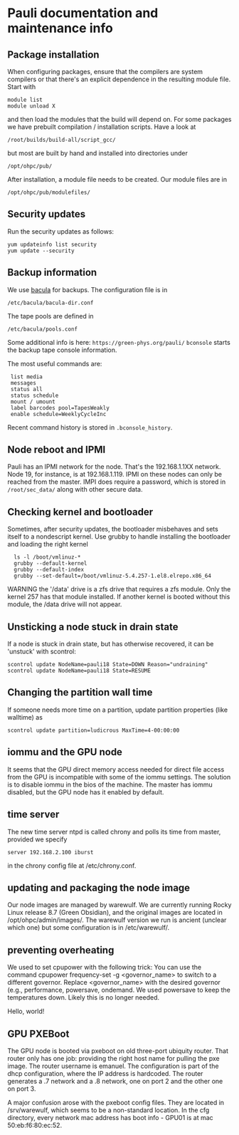 # Pauli documentation and maintenance info


## Package installation
When configuring packages, ensure that the compilers are system compilers or that there's an explicit dependence in the resulting module file. Start with
```
module list
module unload X
```
and then load the modules that the build will depend on. For some packages we have prebuilt compilation / installation scripts. Have a look at 
```
/root/builds/build-all/script_gcc/
```
but most are built by hand and installed into directories under
```
/opt/ohpc/pub/
```
After installation, a module file needs to be created. Our module files are in
```
/opt/ohpc/pub/modulefiles/
```

## Security updates
Run the security updates as follows:

```
yum updateinfo list security
yum update --security
```   

## Backup information

We use [bacula](https://www.bacula.org/) for backups. The configuration file is in

 `/etc/bacula/bacula-dir.conf`

The tape pools are defined in

  `/etc/bacula/pools.conf`

Some additional info is here: `https://green-phys.org/pauli/`
`bconsole` starts the backup tape console information.

The most useful commands are:

```
 list media
 messages
 status all
 status schedule
 mount / umount
 label barcodes pool=TapesWeakly
 enable schedule=WeeklyCycleInc
```

Recent command history is stored in `.bconsole_history`.


## Node reboot and IPMI
Pauli has an IPMI network for the node. That's the 192.168.1.1XX network. Node 19, for instance, is at 192.168.1.119.
IPMI on these nodes can only be reached from the master. IMPI does require a password, which is stored in `/root/sec_data/` along with other secure data.

## Checking kernel and bootloader
Sometimes, after security updates, the bootloader misbehaves and sets itself to a nondescript kernel. Use grubby to handle installing the bootloader and loading the right kernel
```
  ls -l /boot/vmlinuz-*
  grubby --default-kernel
  grubby --default-index
  grubby --set-default=/boot/vmlinuz-5.4.257-1.el8.elrepo.x86_64
```
WARNING the '/data' drive is a zfs drive that requires a zfs module. Only the kernel 257 has that module installed. If another kernel is booted without this module, the /data drive will not appear.
## Unsticking a node stuck in drain state
If a node is stuck in drain state, but has otherwise recovered, it can be 'unstuck' with scontrol:
```
scontrol update NodeName=pauli18 State=DOWN Reason="undraining"
scontrol update NodeName=pauli18 State=RESUME
```
## Changing the partition wall time
If someone needs more time on a partition, update partition properties (like walltime) as
```
scontrol update partition=ludicrous MaxTime=4-00:00:00
```

## iommu and the GPU node
It seems that the GPU direct memory access needed for direct file access from the GPU is incompatible with some of the iommu settings. The solution is to disable iommu in the bios of the machine. The master has iommu disabled, but the GPU node has it enabled by default.

## time server
The new time server ntpd is called chrony and polls its time from master, provided we specify
```
server 192.168.2.100 iburst
```
in the chrony config file at /etc/chrony.conf.

## updating and packaging the node image
Our node images are managed by warewulf. We are currently running Rocky Linux release 8.7 (Green Obsidian), and the original images are located in /opt/ohpc/admin/images/. The warewulf version we run is ancient (unclear which one) but some configuration is in /etc/warewulf/.

## preventing overheating
We used to set cpupower with the following trick: You can use the command cpupower frequency-set -g <governor_name> to switch to a different governor. Replace <governor_name> with the desired governor (e.g., performance, powersave, ondemand. We used powersave to keep the temperatures down. Likely this is no longer needed.

Hello, world!

## GPU PXEBoot
The GPU node is booted via pxeboot on old three-port ubiquity router. That router only has one job: providing the right host name for pulling the pxe image. The router username is emanuel. The configuration is part of the dhcp configuration, where the IP address is hardcoded. The router generates a .7 network and a .8 network, one on port 2 and the other one on port 3.

A major confusion arose with the pxeboot config files. They are located in /srv/warewulf, which seems to be a non-standard location. In the cfg directory, every network mac address has boot info - GPU01 is at mac 50:eb:f6:80:ec:52.
